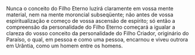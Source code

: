 ﻿Nunca o conceito do Filho Eterno luzirá claramente em vossa mente material, nem na mente moroncial subseqüente; não antes de vossa espiritualização e começo de vossa ascensão de espírito; só então a compreensão da personalidade do Filho Eterno começará a igualar a clareza do vosso conceito da personalidade do Filho Criador, originário do Paraíso, o qual, em pessoa e como uma pessoa, encarnou e viveu outrora em Urântia, como um homem entre os homens.